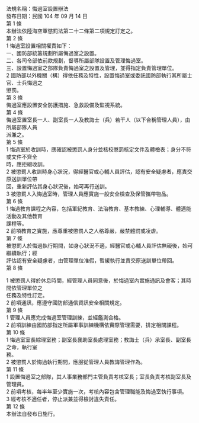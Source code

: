 法規名稱：悔過室設置辦法  
發布日期：民國 104 年 09 月 14 日  
第 1 條  
本辦法依陸海空軍懲罰法第二十二條第二項規定訂定之。  
第 2 條  
1 悔過室設置相關權責如下：  
一、國防部統籌規劃所屬悔過室之設置。  
二、各司令部依前款規劃，督導所屬部隊設置及管理悔過室。  
三、設置悔過室之部隊負責悔過室之設置及管理，並得指定負責管理單位。  
2 國防部以外機關（構）得依任務及特性，設置悔過室或委託國防部執行其所屬士官、士兵悔過之  
懲罰。  
第 3 條  
悔過室應設置安全防護措施、急救設備及監視系統。  
第 4 條  
悔過室置室長一人、副室長一人及教誨士（兵）若干人（以下合稱管理人員），由所屬部隊人員  
派兼之。  
第 5 條  
1 悔過室於收訓時，應確認被懲罰人身分並核校懲罰核定文件及體檢表；身分不符或文件不齊全  
時，應拒絕收訓。  
2 被懲罰人收訓時身心狀況，得經醫官或心輔人員評估，認有安全疑慮者，應責交原送訓單位帶  
回，重新評估其身心狀況後，始可再行送訓。  
3 被懲罰人入悔過室時，管理人員應實施一般安全檢查及保管攜帶物品。  
第 6 條  
1 悔過教育課程之內容，包括軍紀教育、法治教育、基本教練、心理輔導、體適能活動及其他教育  
課程等。  
2 前項教育之實施，應尊重被懲罰人之人格尊嚴，嚴禁體罰或凌虐。  
第 7 條  
被懲罰人於悔過執行期間，如身心狀況不適，經醫官或心輔人員評估無礙後，始可繼續執行；經  
評估認有安全疑慮者，由管理單位准假，暫緩執行並責交原送訓單位帶回。  
第 8 條  


1 被懲罰人得於休息時間，經管理人員同意後，於悔過室內實施通訊及會客；其時間依管理單位之  
任務及特性訂定。  
2 前項通訊，應遵守國防部通信資訊安全相關規定。  
第 9 條  
1 管理人員應完成悔過室管理訓練，並經鑑測合格。  
2 前項訓練由國防部指定所屬軍事訓練機構依實際管理需要，排定相關課程。  
第 10 條  
1 悔過室室長綜理室務；副室長襄助室長處理室務；教誨士（兵）承室長、副室長之命，執行室  
務。  
2 被懲罰人於悔過執行期間，應服從管理人員教誨管理作為。  
第 11 條  
1 設置悔過室之部隊，其人事業務部門主管負責考核室長；室長負責考核副室長及管理員。  
2 前項考核，每半年至少實施一次，考核內容包含管理職能及悔過室執行事項。  
3 經考核不適任者，停止派兼並得檢討違失責任。  
第 12 條  
本辦法自發布日施行。  


